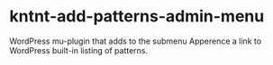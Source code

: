 # kntnt-add-patterns-admin-menu
WordPress mu-plugin that adds to the submenu Apperence a link to WordPress built-in listing of patterns.
